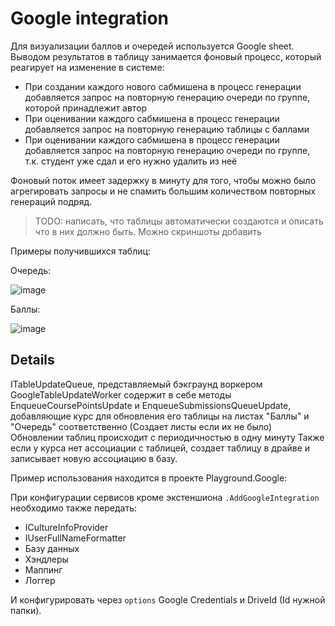 # Google integration

Для визуализации баллов и очередей используется Google sheet. Выводом результатов в таблицу занимается фоновый процесс, который реагирует на изменение в системе:

- При создании каждого нового сабмишена в процесс генерации добавляется запрос на повторную генерацию очереди по группе, которой принадлежит автор
- При оценивании каждого сабмишена в процесс генерации добавляется запрос на повторную генерацию таблицы с баллами
- При оценивании каждого сабмишена в процесс генерации добавляется запрос на повторную генерацию очереди по группе, т.к. студент уже сдал и его нужно удалить из неё

Фоновый поток имеет задержку в минуту для того, чтобы можно было агрегировать запросы и не спамить большим количеством повторных генераций подряд.

> TODO: написать, что таблицы автоматически создаются и описать что в них должно быть. Можно скриншоты добавить

Примеры получившихся таблиц:

Очередь:

![image](https://user-images.githubusercontent.com/70411602/184488611-f9b7e945-5991-4057-a8b3-f4cc0cf269a2.png)

Баллы:

![image](https://user-images.githubusercontent.com/70411602/184488720-ea5c32a0-4ff6-491d-a2c5-91f74ec61e82.png)

## Details

ITableUpdateQueue, представляемый бэкграунд воркером GoogleTableUpdateWorker содержит в себе методы EnqueueCoursePointsUpdate и EnqueueSubmissionsQueueUpdate, добавляющие курс для обновления его таблицы на листах "Баллы" и "Очередь" соответственно (Создает листы если их не было)
Обновлении таблиц происходит с периодичностью в одну минуту
Также если у курса нет ассоциации с таблицей, создает таблицу в драйве и записывает новую ассоциацию в базу.

Пример использования находится в проекте Playground.Google:

При конфигурации сервисов кроме экстеншиона `.AddGoogleIntegration` необходимо также передать:

- ICultureInfoProvider
- IUserFullNameFormatter
- Базу данных
- Хэндлеры
- Маппинг
- Логгер

И конфигурировать через `options` Google Credentials и DriveId (Id нужной папки).
